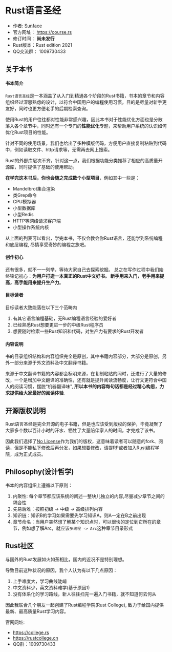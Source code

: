 # Rust语言圣经

- 作者: [Sunface](https://im.dev)
- 官方网址： https://course.rs
- 修订时间： **尚未发行**
- Rust版本：Rust edition 2021
- QQ交流群： 1009730433

## 关于本书

#### 书本简介
`Rust语言圣经`是一本涵盖了从入门到精通各个阶段的Rust书籍，书本的章节和内容组织经过深思熟虑的设计，以符合中国用户的编程使用习惯，目的是尽量对新手更友好，同时也更方便老手的后期检索查询。

使用Rust的用户往往都对性能非常感兴趣，因此本书对于性能优化方面也是分散落入各个章节中，同时还有一个专门的**性能优化**专题，来帮助用户系统的认识如何优化Rust项目的性能。

针对不同的使用场景，我们也给出了多种模版代码，方便用户直接复制粘贴到代码中，例如读取文件、http请求等，无需再去网上搜索。

Rust的外部库层次不齐，针对这一点，我们根据功能分类推荐了相应的高质量开源库，同时提供了基础的使用帮助。

**在学完这本书后，你也会随之完成数个小型项目**，例如其中一些是：

- Mandelbrot集合渲染
- 类Grep命令
- CPU模拟器
- 小型数据库
- 小型Redis
- HTTP等网络请求客户端
- 小型操作系统内核

从上面的列表可以看出，学完本书，不仅会教会你Rust语言，还能学到系统编程和底层编程, 尽情享受奇妙的编程之旅吧。

#### 创作初心

还有很多，就不一一列举，等待大家自己去探索挖掘。 总之在写作过程中我们始终铭记初心：**为用户打造一本真正的Rust中文好书。 新手用来入门，老手用来提高，高手能用来提升生产力**。

#### 目标读者

目标读者大致能落在以下三个范畴内
1. 有其它语言编程基础，无Rust编程语言经验的爱好者
2. 已经熟悉Rust想要更进一步的中级Rust程序员
3. 想要随时检索一些Rust知识和代码，对生产力有要求的Rust开发者

#### 内容说明

书的目录组织结构和内容组织完全是原创，其中书籍内容部分，大部分是原创，另外一部分来源于外文资料及中文翻译书籍。

来源于中文翻译书籍的内容都会标明来源，在复制粘贴的同时，还进行了大量的修改，一个是增加中文翻译的准确性，还有就是提升阅读流畅度，让行文更符合中国人的阅读习惯，摆脱“机器翻译味", **所以本书的内容每句话都是经过精心构思，力求提供给大家最好的阅读体验**.

## 开源版权说明

Rust语言圣经是完全开源的电子书籍，但是也应该受到版权的保护，毕竟凝聚了大家多个数以百计小时的汗水、牺牲了大量陪伴家人的时间，才完成了该书。

因此我们选择了[No License](https://www.google.com.hk/url?sa=t&rct=j&q=&esrc=s&source=web&cd=&ved=2ahUKEwigkv-KtMT0AhXFdXAKHdI4BCcQFnoECAQQAw&url=https%3A%2F%2Fchoosealicense.com%2Fno-permission%2F&usg=AOvVaw3M2Q4IbdhnpJ2K71TF7SPB)作为我们的版权，这意味着读者可以随意的fork、阅读，但是不能私下修改后再分发，如果想要修改，请提RP或者加入Rust编程学院，成为正式成员。


## Philosophy(设计哲学)

书本的内容组织上遵循以下原则：
1. 内聚性: 每个章节都应该系统的阐述一整块儿独立的内容,尽量减少章节之间的耦合性
2. 先易后难：按照初级 -> 中级 -> 高级排列内容
3. 知识链：知识B的学习如果需要先学习知识A，则A一定在B之前出现
4. 章节命名：当用户突然想了解某个知识点时，可以很快的定位到它所在的章节，例如想了解Arc，就应该`多线程 -> Arc`这种章节目录形式

## Rust社区

与国外的Rust发展如火如荼相比，国内的近况不是特别理想。

导致目前这种状况的原因，我个人认为有以下几点原因：
1. 上手难度大，学习曲线陡峭
2. 中文资料少，英文资料难学(基于原因1)
3. 没有体系化的学习路线，新人往往扫完一遍入门书籍，就不知道何去何从

因此我联合几个朋友一起创建了Rust编程学院(Rust College), 致力于给国内提供最新、最高质量Rust学习内容。

官网网址:
- https://college.rs
- https://rustcollege.cn
- QQ群：1009730433